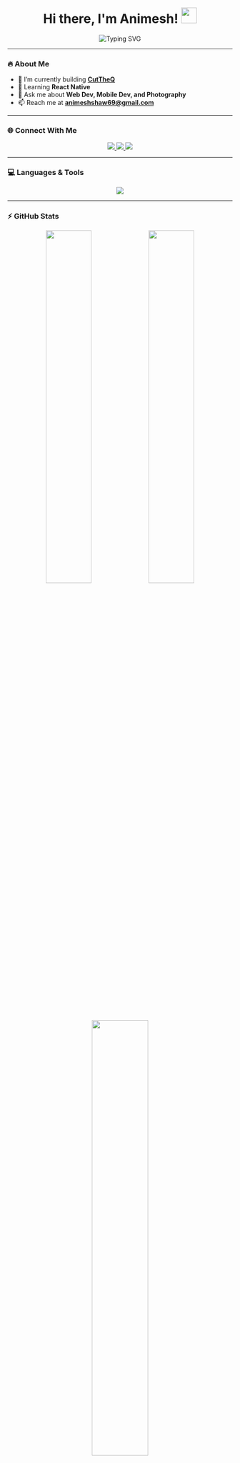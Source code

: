 <h1 align="center">Hi there, I'm Animesh! <img src="https://media.giphy.com/media/hvRJCLFzcasrR4ia7z/giphy.gif" width="35" /></h1>

<p align="center">
  <img src="https://readme-typing-svg.demolab.com?font=Fira+Code&size=24&pause=1000&color=00F5FF&center=true&vCenter=true&width=450&lines=Web+%26+Mobile+Developer;React+Native+Enthusiast;Clean+Coder+%26+Photographer" alt="Typing SVG" />
</p>

---

### 🔥 About Me

- 🔭 I’m currently building **[CutTheQ](https://github.com/iamnithishraja/cut-the-queue.git)**
- 🌱 Learning **React Native**
- 💬 Ask me about **Web Dev, Mobile Dev, and Photography**
- 📫 Reach me at **animeshshaw69@gmail.com**

---

### 🌐 Connect With Me

<p align="center">
  <a href="https://twitter.com/_animesh69" target="_blank">
    <img src="https://img.shields.io/badge/Twitter-%231DA1F2.svg?style=for-the-badge&logo=twitter&logoColor=white" />
  </a>
  <a href="https://instagram.com/animesh.wav" target="_blank">
    <img src="https://img.shields.io/badge/Instagram-%23E4405F.svg?style=for-the-badge&logo=instagram&logoColor=white" />
  </a>
  <a href="https://animeshxdev.netlify.app" target="_blank">
    <img src="https://img.shields.io/badge/Portfolio-%23000000.svg?style=for-the-badge&logo=firefox&logoColor=white" />
  </a>
</p>

---

### 💻 Languages & Tools

<p align="center">
  <img src="https://skillicons.dev/icons?i=html,css,js,ts,react,flutter,dart,nodejs,express,mongodb,mysql,python,java,c,cs,aws,git,vscode" />
</p>

---

### ⚡ GitHub Stats

<p align="center">
  <img src="https://github-readme-stats.vercel.app/api?username=animeshog&show_icons=true&theme=tokyonight&border_radius=10" width="45%" />
  <img src="https://github-readme-streak-stats.herokuapp.com/?user=animeshog&theme=tokyonight&border_radius=10" width="45%" />
</p>

<p align="center">
  <img src="https://github-readme-stats.vercel.app/api/top-langs/?username=animeshog&layout=compact&theme=tokyonight&border_radius=10" width="50%" />
</p>

---

### ✨ Fun Fact

> "You can find me either debugging bugs or framing shots through my lens."

---

<p align="center">
  <img src="https://media.giphy.com/media/L8K62iTDkzGX6/giphy.gif" width="150" />
</p>